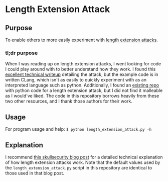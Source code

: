 # Length Extension Attack

## Purpose

To enable others to more easily experiment with [length extension attacks](https://en.wikipedia.org/wiki/Length_extension_attack).

### tl;dr purpose

When I was reading up on length extension attacks, I went looking for code I could play around with to better understand how they work. I found this [excellent technical writeup](https://blog.skullsecurity.org/2012/everything-you-need-to-know-about-hash-length-extension-attacks) detailing the attack, but the example code is in written CLang, which isn't as easily to quickly experiment with as an interpreted language such as python. Additionally, I found an [existing repo](https://github.com/cbornstein/python-length-extension/blob/master/len_ext.py) with python code for a length extension attack, but I did not find it malleable as I would've liked. The code in this repository borrows heavily from these two other resources, and I thank those authors for their work.

## Usage

For program usage and help: `$ python length_extension_attack.py -h`

## Explanation

I recommend [this skullsecurity blog post](https://blog.skullsecurity.org/2012/everything-you-need-to-know-about-hash-length-extension-attacks) for a detailed technical explanation of how length extension attacks work. Note that the default values used by the `length_extension_attack.py` script in this repository are identical to those used in that blog post.
